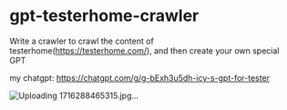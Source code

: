 # gpt-testerhome-crawler
Write a crawler to crawl the content of testerhome(https://testerhome.com/), and then create your own special GPT


my chatgpt:
https://chatgpt.com/g/g-bExh3u5dh-icy-s-gpt-for-tester

![Uploading 1716288465315.jpg…]()
